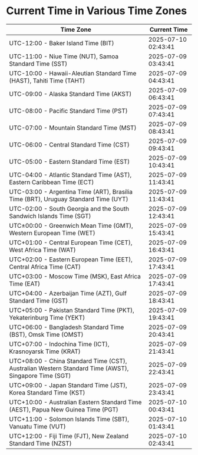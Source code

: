 # Current Time in Various Time Zones

| Time Zone | Current Time |
|-----------|--------------|
| UTC-12:00 - Baker Island Time (BIT) | 2025-07-10 02:43:41 |
| UTC-11:00 - Niue Time (NUT), Samoa Standard Time (SST) | 2025-07-09 03:43:41 |
| UTC-10:00 - Hawaii-Aleutian Standard Time (HAST), Tahiti Time (TAHT) | 2025-07-09 04:43:41 |
| UTC-09:00 - Alaska Standard Time (AKST) | 2025-07-09 06:43:41 |
| UTC-08:00 - Pacific Standard Time (PST) | 2025-07-09 07:43:41 |
| UTC-07:00 - Mountain Standard Time (MST) | 2025-07-09 08:43:41 |
| UTC-06:00 - Central Standard Time (CST) | 2025-07-09 09:43:41 |
| UTC-05:00 - Eastern Standard Time (EST) | 2025-07-09 10:43:41 |
| UTC-04:00 - Atlantic Standard Time (AST), Eastern Caribbean Time (ECT) | 2025-07-09 11:43:41 |
| UTC-03:00 - Argentina Time (ART), Brasília Time (BRT), Uruguay Standard Time (UYT) | 2025-07-09 11:43:41 |
| UTC-02:00 - South Georgia and the South Sandwich Islands Time (SGT) | 2025-07-09 12:43:41 |
| UTC±00:00 - Greenwich Mean Time (GMT), Western European Time (WET) | 2025-07-09 15:43:41 |
| UTC+01:00 - Central European Time (CET), West Africa Time (WAT) | 2025-07-09 16:43:41 |
| UTC+02:00 - Eastern European Time (EET), Central Africa Time (CAT) | 2025-07-09 17:43:41 |
| UTC+03:00 - Moscow Time (MSK), East Africa Time (EAT) | 2025-07-09 17:43:41 |
| UTC+04:00 - Azerbaijan Time (AZT), Gulf Standard Time (GST) | 2025-07-09 18:43:41 |
| UTC+05:00 - Pakistan Standard Time (PKT), Yekaterinburg Time (YEKT) | 2025-07-09 19:43:41 |
| UTC+06:00 - Bangladesh Standard Time (BST), Omsk Time (OMST) | 2025-07-09 20:43:41 |
| UTC+07:00 - Indochina Time (ICT), Krasnoyarsk Time (KRAT) | 2025-07-09 21:43:41 |
| UTC+08:00 - China Standard Time (CST), Australian Western Standard Time (AWST), Singapore Time (SGT) | 2025-07-09 22:43:41 |
| UTC+09:00 - Japan Standard Time (JST), Korea Standard Time (KST) | 2025-07-09 23:43:41 |
| UTC+10:00 - Australian Eastern Standard Time (AEST), Papua New Guinea Time (PGT) | 2025-07-10 00:43:41 |
| UTC+11:00 - Solomon Islands Time (SBT), Vanuatu Time (VUT) | 2025-07-10 01:43:41 |
| UTC+12:00 - Fiji Time (FJT), New Zealand Standard Time (NZST) | 2025-07-10 02:43:41 |
